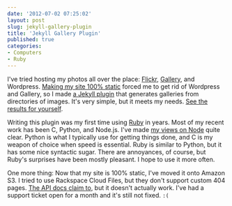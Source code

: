 ```yaml
---
date: '2012-07-02 07:25:02'
layout: post
slug: jekyll-gallery-plugin
title: 'Jekyll Gallery Plugin'
published: true
categories:
- Computers
- Ruby
---
```


I've tried hosting my photos all over the place: [Flickr](http://www.flickr.com/photos/ggreer), [Gallery](http://gallery.menalto.com/), and Wordpress. [Making my site 100% static](/2012/02/21/from-wordpress-to-jekyll/) forced me to get rid of Wordpress and Gallery, so I made [a Jekyll plugin](https://github.com/ggreer/jekyll-gallery-generator) that generates galleries from directories of images. It's very simple, but it meets my needs. [See the results for yourself](/photos/).

Writing this plugin was my first time using [Ruby](http://en.wikipedia.org/wiki/Ruby_%28programming_language%29) in years. Most of my recent work has been C, Python, and Node.js. I've made [my views on Node](/2012/06/10/nodejs-dealing-with-errors/) quite clear. Python is what I typically use for getting things done, and C is my weapon of choice when speed is essential. Ruby is similar to Python, but it has some nice syntactic sugar. There are annoyances, of course, but Ruby's surprises have been mostly pleasant. I hope to use it more often.

One more thing: Now that my site is 100% static, I've moved it onto Amazon S3. I tried to use Rackspace Cloud Files, but they don't support custom 404 pages. [The API docs claim to](http://docs.rackspace.com/files/api/v1/cf-devguide/content/Set_Error_Pages_for_Static_Website-dle4005.html), but it doesn't actually work. I've had a support ticket open for a month and it's still not fixed. `:(`
